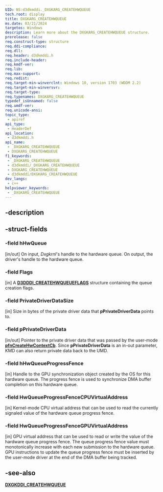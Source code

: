 ```yaml
---
UID: NS:d3dkmddi._DXGKARG_CREATEHWQUEUE
tech.root: display
title: DXGKARG_CREATEHWQUEUE
ms.date: 03/21/2024
targetos: Windows
description: Learn more about the DXGKARG_CREATEHWQUEUE structure.
prerelease: false
req.construct-type: structure
req.ddi-compliance: 
req.dll: 
req.header: d3dkmddi.h
req.include-header: 
req.kmdf-ver: 
req.lib: 
req.max-support: 
req.redist: 
req.target-min-winverclnt: Windows 10, version 1703 (WDDM 2.2)
req.target-min-winversvr: 
req.target-type: 
req.typenames: DXGKARG_CREATEHWQUEUE
typedef_isUnnamed: false
req.umdf-ver: 
req.unicode-ansi: 
topic_type:
 - apiref
api_type:
 - HeaderDef
api_location:
 - d3dkmddi.h
api_name:
 - _DXGKARG_CREATEHWQUEUE
 - DXGKARG_CREATEHWQUEUE
f1_keywords:
 - _DXGKARG_CREATEHWQUEUE
 - d3dkmddi/_DXGKARG_CREATEHWQUEUE
 - DXGKARG_CREATEHWQUEUE
 - d3dkmddi/DXGKARG_CREATEHWQUEUE
dev_langs:
 - c++
helpviewer_keywords:
 - _DXGKARG_CREATEHWQUEUE
---
```


## -description

## -struct-fields

### -field hHwQueue

[in/out] On input, *Dxgkrnl*'s handle to the hardware queue. On output, the driver's handle to the hardware queue.

### -field Flags

[in] A [**D3DDDI_CREATEHWQUEUEFLAGS**](../d3dukmdt/ns-d3dukmdt-_d3dddi_createhwqueueflags.md) structure containing the queue creation flags.

### -field PrivateDriverDataSize

[in] Size in bytes of the private driver data that **pPrivateDriverData** points to.

### -field pPrivateDriverData

[in/out] Pointer to the private driver data that was passed by the user-mode [**pfnCreateHwContextCb**](../d3dumddi/nc-d3dumddi-pfnd3dddi_createhwcontextcb.md). Since **pPrivateDriverData** is an in-out parameter, KMD can also return private data back to the UMD.

### -field hHwQueueProgressFence

[in] Handle to the GPU synchronization object created by the OS for this hardware queue. The progress fence is used to synchronize DMA buffer completion on this hardware queue.

### -field HwQueueProgressFenceCPUVirtualAddress

[in] Kernel-mode CPU virtual address that can be used to read the currently signaled value of the hardware queue progress fence.

### -field HwQueueProgressFenceGPUVirtualAddress

[in] GPU virtual address that can be used to read or write the value of the hardware queue progress fence. The queue progress fence value must monotonically increase with each new submission to the hardware queue. GPU instructions to update the queue progress fence must be inserted by the user-mode driver at the end of the DMA buffer being tracked.

## -see-also

[**DXGKDDI_CREATEHWQUEUE**](nc-d3dkmddi-dxgkddi_createhwqueue.md)
